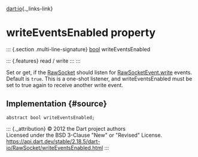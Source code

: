[dart:io](../../dart-io/dart-io-library){._links-link}

writeEventsEnabled property
===========================

::: {.section .multi-line-signature}
[bool](../../dart-core/bool-class) writeEventsEnabled

::: {.features}
read / write
:::
:::

Set or get, if the [RawSocket](../rawsocket-class) should listen for
[RawSocketEvent.write](../rawsocketevent/write-constant) events. Default
is `true`. This is a one-shot listener, and writeEventsEnabled must be
set to true again to receive another write event.

Implementation {#source}
--------------

``` {.language-dart data-language="dart"}
abstract bool writeEventsEnabled;
```

::: {._attribution}
© 2012 the Dart project authors\
Licensed under the BSD 3-Clause \"New\" or \"Revised\" License.\
<https://api.dart.dev/stable/2.18.5/dart-io/RawSocket/writeEventsEnabled.html>
:::
